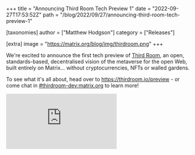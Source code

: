 +++
title = "Announcing Third Room Tech Preview 1"
date = "2022-09-27T17:53:52Z"
path = "/blog/2022/09/27/announcing-third-room-tech-preview-1"

[taxonomies]
author = ["Matthew Hodgson"]
category = ["Releases"]

[extra]
image = "https://matrix.org/blog/img/thirdroom.png"
+++

We're excited to announce the first tech preview of [Third Room](https://thirdroom.io/), an open, standards-based, decentralised vision of the metaverse for the open Web, built entirely on Matrix… without cryptocurrencies, NFTs or walled gardens.

To see what it's all about, head over to <https://thirdroom.io/preview> - or come chat in [#thirdroom-dev:matrix.org](https://matrix.to/#/#thirdroom-dev:matrix.org) to learn more!

<iframe src="https://www.youtube.com/embed/skC5TYRAgKE" loading="lazy" title="YouTube video player" frameborder="0" allow="accelerometer; autoplay; clipboard-write; encrypted-media; gyroscope; picture-in-picture" allowfullscreen></iframe>
